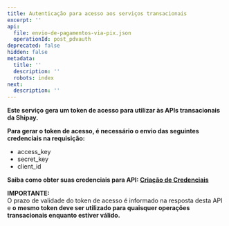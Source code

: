 ```yaml
---
title: Autenticação para acesso aos serviços transacionais
excerpt: ''
api:
  file: envio-de-pagamentos-via-pix.json
  operationId: post_pdvauth
deprecated: false
hidden: false
metadata:
  title: ''
  description: ''
  robots: index
next:
  description: ''
---
```

**Este serviço gera um token de acesso para utilizar às APIs transacionais da Shipay.**

**Para gerar o token de acesso, é necessário o envio das seguintes credenciais na requisição:**

- access_key
- secret_key
- client_id

**Saiba como obter suas credenciais para API: [Criação de Credenciais](https://docs.shipay.com.br/cadastro.html)**

**IMPORTANTE:**  
O prazo de validade do token de acesso é informado na resposta desta API e **o mesmo token deve ser utilizado para quaisquer operações transacionais enquanto estiver válido.**